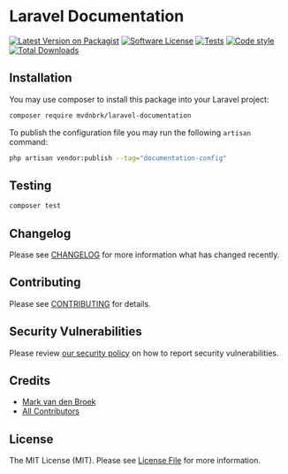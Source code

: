 # Laravel Documentation

[![Latest Version on Packagist][ico-version]][link-packagist]
[![Software License][ico-license]](LICENSE.md)
[![Tests][ico-tests]][link-tests]
[![Code style][ico-code-style]][link-code-style]
[![Total Downloads][ico-downloads]][link-downloads]

## Installation

You may use composer to install this package into your Laravel project:

```bash
composer require mvdnbrk/laravel-documentation
```

To publish the configuration file you may run the following `artisan` command:

```bash
php artisan vendor:publish --tag="documentation-config"
```

## Testing

``` bash
composer test
```

## Changelog

Please see [CHANGELOG](CHANGELOG.md) for more information what has changed recently.

## Contributing

Please see [CONTRIBUTING](.github/CONTRIBUTING.md) for details.

## Security Vulnerabilities

Please review [our security policy](../../security/policy) on how to report security vulnerabilities.

## Credits

- [Mark van den Broek][link-author]
- [All Contributors][link-contributors]

## License

The MIT License (MIT). Please see [License File](LICENSE.md) for more information.

[ico-version]: https://img.shields.io/packagist/v/mvdnbrk/laravel-documentation.svg?style=flat-square
[ico-license]: https://img.shields.io/badge/license-MIT-brightgreen.svg?style=flat-square
[ico-tests]: https://img.shields.io/github/workflow/status/mvdnbrk/laravel-model-expires/tests/main?label=tests&style=flat-square
[ico-code-style]: https://styleci.io/repos/252228386/shield?branch=main
[ico-downloads]: https://img.shields.io/packagist/dt/mvdnbrk/laravel-documentation.svg?style=flat-square

[link-packagist]: https://packagist.org/packages/mvdnbrk/laravel-documentation
[link-tests]: https://github.com/mvdnbrk/laravel-model-expires/actions?query=workflow%3Atests
[link-code-style]: https://styleci.io/repos/252228386
[link-downloads]: https://packagist.org/packages/mvdnbrk/laravel-documentation
[link-author]: https://github.com/mvdnbrk
[link-contributors]: ../../contributors
